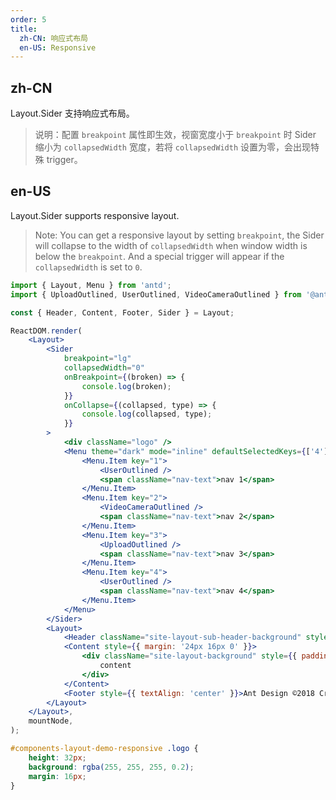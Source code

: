 ```yaml
---
order: 5
title:
  zh-CN: 响应式布局
  en-US: Responsive
---
```


## zh-CN

Layout.Sider 支持响应式布局。

> 说明：配置 `breakpoint` 属性即生效，视窗宽度小于 `breakpoint` 时 Sider 缩小为 `collapsedWidth` 宽度，若将 `collapsedWidth` 设置为零，会出现特殊 trigger。

## en-US

Layout.Sider supports responsive layout.

> Note: You can get a responsive layout by setting `breakpoint`, the Sider will collapse to the width of `collapsedWidth` when window width is below the `breakpoint`. And a special trigger will appear if the `collapsedWidth` is set to `0`.

```jsx
import { Layout, Menu } from 'antd';
import { UploadOutlined, UserOutlined, VideoCameraOutlined } from '@ant-design/icons';

const { Header, Content, Footer, Sider } = Layout;

ReactDOM.render(
	<Layout>
		<Sider
			breakpoint="lg"
			collapsedWidth="0"
			onBreakpoint={(broken) => {
				console.log(broken);
			}}
			onCollapse={(collapsed, type) => {
				console.log(collapsed, type);
			}}
		>
			<div className="logo" />
			<Menu theme="dark" mode="inline" defaultSelectedKeys={['4']}>
				<Menu.Item key="1">
					<UserOutlined />
					<span className="nav-text">nav 1</span>
				</Menu.Item>
				<Menu.Item key="2">
					<VideoCameraOutlined />
					<span className="nav-text">nav 2</span>
				</Menu.Item>
				<Menu.Item key="3">
					<UploadOutlined />
					<span className="nav-text">nav 3</span>
				</Menu.Item>
				<Menu.Item key="4">
					<UserOutlined />
					<span className="nav-text">nav 4</span>
				</Menu.Item>
			</Menu>
		</Sider>
		<Layout>
			<Header className="site-layout-sub-header-background" style={{ padding: 0 }} />
			<Content style={{ margin: '24px 16px 0' }}>
				<div className="site-layout-background" style={{ padding: 24, minHeight: 360 }}>
					content
				</div>
			</Content>
			<Footer style={{ textAlign: 'center' }}>Ant Design ©2018 Created by Ant UED</Footer>
		</Layout>
	</Layout>,
	mountNode,
);
```

```css
#components-layout-demo-responsive .logo {
	height: 32px;
	background: rgba(255, 255, 255, 0.2);
	margin: 16px;
}
```
